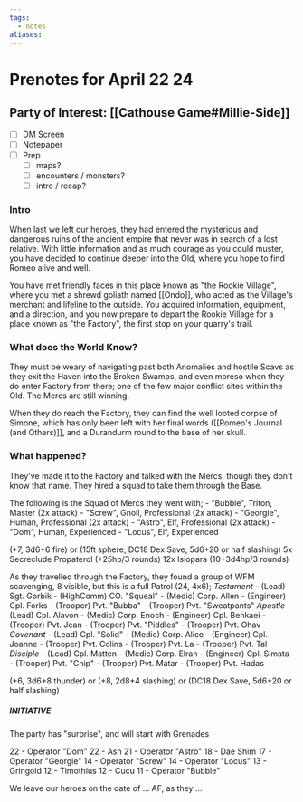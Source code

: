 ```yaml
---
tags:
  - notes
aliases:
---
```


# Prenotes for April 22 24
## Party of Interest: [[Cathouse Game#Millie-Side]]
- [ ] DM Screen
- [ ] Notepaper
- [ ] Prep
	- [ ] maps?
	- [ ] encounters / monsters?
	- [ ] intro / recap?

### Intro
When last we left our heroes, they had entered the mysterious and dangerous ruins of the ancient empire that never was in search of a lost relative. With little information and as much courage as you could muster, you have decided to continue deeper into the Old, where you hope to find Romeo alive and well.

You have met friendly faces in this place known as "the Rookie Village", where you met a shrewd goliath named [[Ondo]], who acted as the Village's merchant and lifeline to the outside. You acquired information, equipment, and a direction, and you now prepare to depart the Rookie Village for a place known as "the Factory", the first stop on your quarry's trail.

### What does the World Know?

They must be weary of navigating past both Anomalies and hostile Scavs as they exit the Haven into the Broken Swamps, and even moreso when they do enter Factory from there; one of the few major conflict sites within the Old. The Mercs are still winning. 

When they do reach the Factory, they can find the well looted corpse of Simone, which has only been left with her final words ([[Romeo's Journal (and Others)]], and a Durandurm round to the base of her skull. 

### What happened?
They've made it to the Factory and talked with the Mercs, though they don't know that name. They hired a squad to take them through the Base.

The following is the Squad of Mercs they went with;
	- "Bubble", Triton, Master (2x attack)
	- "Screw", Gnoll, Professional (2x attack)
	- "Georgie", Human, Professional (2x attack)
	- "Astro", Elf, Professional (2x attack)
	- "Dom", Human, Experienced
	- "Locus", Elf, Experienced

(+7, 3d6+6 fire) or (15ft sphere, DC18 Dex Save, 5d6+20 or half slashing)
5x Secreclude Propaterol (+25hp/3 rounds)
12x Isiopara (10+3d4hp/3 rounds)

As they travelled through the Factory, they found a group of WFM scavenging, 8 visible, but this is a full Patrol (24, 4x6);
	*Testament*
	- (Lead) Sgt. Gorbik
	- (HighComm) CO. "Squeal"
	- (Medic) Corp. Allen
	- (Engineer) Cpl. Forks
	- (Trooper) Pvt. "Bubba"
	- (Trooper) Pvt. "Sweatpants"
	*Apostle*
	- (Lead) Cpl. Alavon
	- (Medic) Corp. Enoch
	- (Engineer) Cpl. Benkaei
	- (Trooper) Pvt. Jean
	- (Trooper) Pvt. "Piddles"
	- (Trooper) Pvt. Ohav
	*Covenant*
	- (Lead) Cpl. "Solid"
	- (Medic) Corp. Alice
	- (Engineer) Cpl. Joanne
	- (Trooper) Pvt. Colins
	- (Trooper) Pvt. La
	- (Trooper) Pvt. Tal
	*Disciple*
	- (Lead) Cpl. Matten
	- (Medic) Corp. Elran
	- (Engineer) Cpl. Simata
	- (Trooper) Pvt. "Chip"
	- (Trooper) Pvt. Matar
	- (Trooper) Pvt. Hadas

(+6, 3d6+8 thunder) or (+8, 2d8+4 slashing) or (DC18 Dex Save, 5d6+20 or half slashing) 

##### INITIATIVE
The party has "surprise", and will start with Grenades

22 - Operator "Dom"
22 - Ash
21 - Operator "Astro"
18 - Dae Shim
17 - Operator "Georgie"
14 - Operator "Screw"
14 - Operator "Locus"
13 - Gringold
12 - Timothius
12 - Cucu
11 - Operator "Bubble"


We leave our heroes on the date of ... AF, as they ...